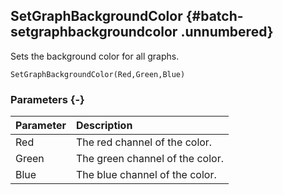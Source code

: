 ## SetGraphBackgroundColor {#batch-setgraphbackgroundcolor .unnumbered}

Sets the background color for all graphs.

```{sql}
SetGraphBackgroundColor(Red,Green,Blue)
```

### Parameters {-}

Parameter | Description
| :-- | :-- |
Red | The red channel of the color.
Green | The green channel of the color.
Blue | The blue channel of the color.